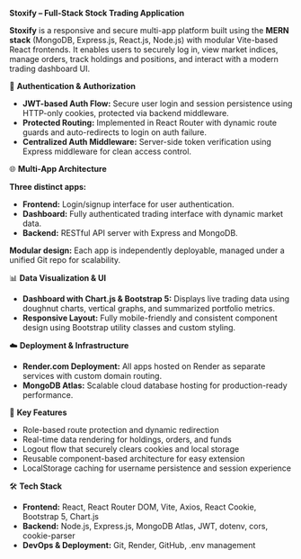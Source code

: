 
**Stoxify – Full-Stack Stock Trading Application**

**Stoxify** is a responsive and secure multi-app platform built using the **MERN stack** (MongoDB, Express.js, React.js, Node.js) with modular Vite-based React frontends. It enables users to securely log in, view market indices, manage orders, track holdings and positions, and interact with a modern trading dashboard UI.



🔐 **Authentication & Authorization**

* **JWT-based Auth Flow:** Secure user login and session persistence using HTTP-only cookies, protected via backend middleware.
* **Protected Routing:** Implemented in React Router with dynamic route guards and auto-redirects to login on auth failure.
* **Centralized Auth Middleware:** Server-side token verification using Express middleware for clean access control.



🌐 **Multi-App Architecture**

 **Three distinct apps:**

  * **Frontend:** Login/signup interface for user authentication.
  * **Dashboard:** Fully authenticated trading interface with dynamic market data.
  * **Backend:** RESTful API server with Express and MongoDB.

  **Modular design:** Each app is independently deployable, managed under a unified Git repo for scalability.



 📊 **Data Visualization & UI**

* **Dashboard with Chart.js & Bootstrap 5:** Displays live trading data using doughnut charts, vertical graphs, and summarized portfolio metrics.
* **Responsive Layout:** Fully mobile-friendly and consistent component design using Bootstrap utility classes and custom styling.




☁️ **Deployment & Infrastructure**

* **Render.com Deployment:** All apps hosted on Render as separate services with custom domain routing.
* **MongoDB Atlas:** Scalable cloud database hosting for production-ready performance.



🧩 **Key Features**

* Role-based route protection and dynamic redirection
* Real-time data rendering for holdings, orders, and funds
* Logout flow that securely clears cookies and local storage
* Reusable component-based architecture for easy extension
* LocalStorage caching for username persistence and session experience



🛠 **Tech Stack**

* **Frontend:** React, React Router DOM, Vite, Axios, React Cookie, Bootstrap 5, Chart.js
* **Backend:** Node.js, Express.js, MongoDB Atlas, JWT, dotenv, cors, cookie-parser
* **DevOps & Deployment:** Git, Render, GitHub, .env management

